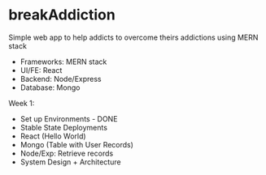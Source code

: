 # breakAddiction
Simple web app  to help addicts to overcome theirs addictions using MERN stack

- Frameworks:
MERN stack
- UI/FE:
React
- Backend:
Node/Express
- Database:
Mongo


Week 1:
- Set up Environments - DONE
- Stable State Deployments
- React (Hello World)
- Mongo (Table with User Records)
- Node/Exp: Retrieve records 
- System Design + Architecture
